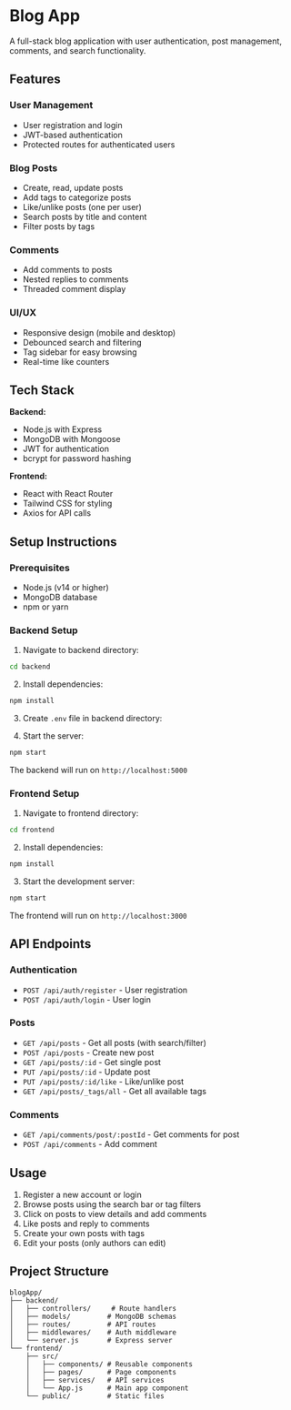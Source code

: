 # Blog App

A full-stack blog application with user authentication, post management, comments, and search functionality.

## Features

### User Management
- User registration and login
- JWT-based authentication
- Protected routes for authenticated users

### Blog Posts
- Create, read, update posts
- Add tags to categorize posts
- Like/unlike posts (one per user)
- Search posts by title and content
- Filter posts by tags

### Comments
- Add comments to posts
- Nested replies to comments
- Threaded comment display

### UI/UX
- Responsive design (mobile and desktop)
- Debounced search and filtering
- Tag sidebar for easy browsing
- Real-time like counters

## Tech Stack

**Backend:**
- Node.js with Express
- MongoDB with Mongoose
- JWT for authentication
- bcrypt for password hashing

**Frontend:**
- React with React Router
- Tailwind CSS for styling
- Axios for API calls

## Setup Instructions

### Prerequisites
- Node.js (v14 or higher)
- MongoDB database
- npm or yarn

### Backend Setup

1. Navigate to backend directory:
```bash
cd backend
```

2. Install dependencies:
```bash
npm install
```

3. Create `.env` file in backend directory:


4. Start the server:
```bash
npm start
```

The backend will run on `http://localhost:5000`

### Frontend Setup

1. Navigate to frontend directory:
```bash
cd frontend
```

2. Install dependencies:
```bash
npm install
```

3. Start the development server:
```bash
npm start
```

The frontend will run on `http://localhost:3000`

## API Endpoints

### Authentication
- `POST /api/auth/register` - User registration
- `POST /api/auth/login` - User login

### Posts
- `GET /api/posts` - Get all posts (with search/filter)
- `POST /api/posts` - Create new post
- `GET /api/posts/:id` - Get single post
- `PUT /api/posts/:id` - Update post
- `PUT /api/posts/:id/like` - Like/unlike post
- `GET /api/posts/_tags/all` - Get all available tags

### Comments
- `GET /api/comments/post/:postId` - Get comments for post
- `POST /api/comments` - Add comment

## Usage

1. Register a new account or login
2. Browse posts using the search bar or tag filters
3. Click on posts to view details and add comments
4. Like posts and reply to comments
5. Create your own posts with tags
6. Edit your posts (only authors can edit)

## Project Structure

```
blogApp/
├── backend/
│   ├── controllers/     # Route handlers
│   ├── models/         # MongoDB schemas
│   ├── routes/         # API routes
│   ├── middlewares/    # Auth middleware
│   └── server.js       # Express server
└── frontend/
    ├── src/
    │   ├── components/ # Reusable components
    │   ├── pages/      # Page components
    │   ├── services/   # API services
    │   └── App.js      # Main app component
    └── public/         # Static files
```
